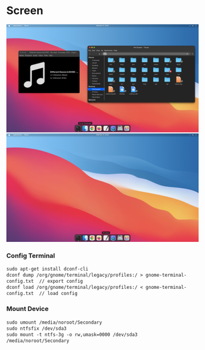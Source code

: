 # Screen
![bigsur1.png](bigsur1.png)
![bigsur2.png](bigsur2.png)

### Config Terminal
```
sudo apt-get install dconf-cli
dconf dump /org/gnome/terminal/legacy/profiles:/ > gnome-terminal-config.txt  // export config
dconf load /org/gnome/terminal/legacy/profiles:/ < gnome-terminal-config.txt  // load config
```

### Mount Device
```
sudo umount /media/noroot/Secondary
sudo ntfsfix /dev/sda3
sudo mount -t ntfs-3g -o rw,umask=0000 /dev/sda3 /media/noroot/Secondary
```
